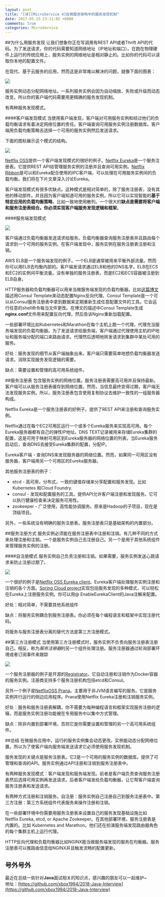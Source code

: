 ```yaml
---
layout: post
title: "[译][MicroService 4]在微服务架构中的服务发现机制"
date: 2017-05-15 23:11:02 +0800
comments: true
categories: MicroService
---
```


<!--more-->

##为什么用服务发现
让我们想象你正在写调用有REST API或者Thrift API的代码。为了发送请求，你的代码需要知道网络地址（IP地址和端口）。在跑在物理硬件上运行的传统应用上，服务实例的网络地址是相对静止的。比如你的代码可以读取你本地的配置文件。

在现代、基于云服务的应用，然而这是非常难以解决的问题，就像下面的图表：

![](https://cdn-1.wp.nginx.com/wp-content/uploads/2016/04/Richardson-microservices-part4-1_difficult-service-discovery.png)

服务实例动态分配网络地址。一系列服务实例会因为自动缩放、失败或升级而动态改变。所以你的客户端代码需要用更精确的服务发现机制。

有两种服务发现模式。

####客户端发现模式
当使用客户端发现，客户端对可用服务实例和经过他们的负载均衡请求有着决定网络位置的责任。客户端查询可用服务实例注册数据库。客户端用负载均衡策略去选择一个可用的服务实例然后发送请求。

下面的图标展示这个模式的结构。

![](https://cdn-1.wp.nginx.com/wp-content/uploads/2016/04/Richardson-microservices-part4-2_client-side-pattern.png)

[Netflix OSS](https://netflix.github.io/)提供一个客户端发现模式的很好的例子。[Netflix Eureka](https://github.com/Netflix/eureka)是一个服务注册表。它提供REST API给管理服务实例的注册并且查询可用实例。[Netflix Ribbon](https://github.com/Netflix/ribbon)是可以和Eureka配合使用的IPC客户端，可以处理在可用服务实例间的负载均衡。我们将在下片文章深入讨论Eureka。

客户端发现模式有很多优缺点。这种模式是相对简单的，除了服务注册表，没有其他的移动部件。并且因为客户端知道可用的服务实例，所以它可以实现智能的**基于特定应用的负载均衡策略**，比如一致地使用散列。一个很大的**缺点是需要将客户端和服务注册表结合。你必须实现客户端服务发现逻辑和框架**。

####服务端发现模式

![](https://cdn-1.wp.nginx.com/wp-content/uploads/2016/04/Richardson-microservices-part4-3_server-side-pattern.png)

客户端通过负载均衡器发送请求给服务。负载均衡器查询服务注册表并且路由每个请求到一个可用的服务实例。在客户端发现中，服务实例在服务注册表注册和注销。

AWS ELB是一个服务端发现的例子。一个ELB是通常被用来平衡外部流量。然而你可以用ELB去均衡内部的。客户端发请求通过ELB和他的DNS名字。ELB在ECS和EC2的实例间平衡流量。没有单独的服务注册表，而是EC2和ECS容器被注册到ELB自身。

HTTP服务器和负载均衡器可以用来当做服务端发现的负载均衡器。比如[这篇博文](https://www.airpair.com/scalable-architecture-with-docker-consul-and-nginx)描述用Consul Template来动态配置Nginx反向代理。Consul Template是一个可以从Consul服务注册表中拿到数据来定期重新生成任意配置文件的工具。它会运行任意的shell命令每当文件更改。在博文的描述中Consul Template生成**nginx.conf**文件用来配置反向代理，然后告诉Nginx重新加载配置。

一些部署环境比如Kubernetes和Marathon在每个主机上跑一个代理。代理充当服务端发现的负载均衡器。为了发送请求给服务端，客户端通过代理使用主机的IP地址和服务端分配的端口来路由请求。代理然后透明地转发请求到集群中某处可用的服务。

好处：服务发现的细节从客户端抽象出来。客户端只需要简单地想负载均衡器发送请求。消除实现服务发现逻辑的需要。

缺点：需要设置和管理的高可用系统组件。

##服务注册表
包含服务实例的网络位置。服务注册表需要高可用并且保持最新。客户端可以从服务注册表缓存到网络位置。然而，当信息最终变得过期，客户端无法发现服务实例。所以，服务注册表包含使用复制协议去维护一致性的一组服务器构成。

Netflix Eureka是一个服务注册表的好例子。提供了REST API来注册和查询服务实例。

Netflix通过在每个EC2可用区运行一个或多个Eureka服务来实现高可用。每个Eureka服务器都有自己的弹性IP地址。DNS TEXT记录被用来存储Eureka集群的配置，这是可用于映射可用区到Eureka服务器的网络位置的列表。当Eureka服务启动后，查询DNS去接受Eureka集群的配置，分配IP。

Eureka客户端 - 查询DNS来发现服务器的网络位置。然而，如果同一可用区没有服务器，客户端用另一个可用区的Eureka服务器。

其他服务注册表的例子：

* etcd - 高可用，分布式，一致的键值存储来分享配置和服务发现。比如Kubernetes 和Cloud Foundry.
* consul - 发现和配置服务的工具。提供API允许客户端注册和发现服务。它可以执行健康检查来决定服务可用性。
* zookeeper - 广泛使用，高性能协调服务。原来是Hadoop的子项目，现在是顶级项目。

另外，一些系统没有明确的服务注册表。服务注册表只是基础架构的内置部分。

##服务注册方式
服务实例必须能在服务注册表中注册和注销。有几种不同的方式来处理注册和注销。一个是服务实例自己去注册自己。另一个是用于其他系统组件来管理服务实例的注册。

####自注册模式
服务实例自己负责注册和注销。如果需要，服务实例发送心跳请求来防止注册过期了。

![](https://cdn-1.wp.nginx.com/wp-content/uploads/2016/04/Richardson-microservices-part4-4_self-registration-pattern.png)

一个很好的例子是[Netflix OSS Eureka client](https://github.com/Netflix/eureka)。Eureka客户端处理服务实例注册和注销的各个方面。[Spring Cloud project](http://projects.spring.io/spring-cloud/)实现包括服务发现的多种模式，可以轻松在Eureka上注册服务实例。你可以用@ EnableEurekaClient的Java注解来配置。

好处：相对简单，不需要其他系统组件

缺点：将服务实例耦合到服务注册表。你必须在每个编程语言和框架中实现注册代码。

将服务与服务注册表分离的替代方法是第三方注册模式。

##第三方注册模式
当使用第三方注册模式时，服务实例不负责向服务注册表注册自己。相反，称为*服务注册器*的另一个组件处理注册。服务注册器通过轮询部署环境或者订阅事件来跟踪

![](https://cdn-1.wp.nginx.com/wp-content/uploads/2016/04/Richardson-microservices-part4-5_third-party-pattern.png)

一个服务注册器的例子是开源的[Registrator](https://github.com/gliderlabs/registrator)。它自动注册和注销作为Docker容器的服务实例。注册商支持多个服务注册机构包括etcd和Consul。

另外一个例子是[NetflixOSS Prana](https://github.com/netflix/Prana)。主要用于非JVM语言编写的服务。它是服务实例并行运行的侧边应用程序。Prana使用Netflix Eureka注册和注销服务实例。

好处：服务和服务注册表解耦，你不需要为每种编程语言和框架实现服务注册的逻辑，而是服务实例注册功能被在专用服务中以集中方式管理。

缺点：除非内置到部署环境，否则它是你需要设置和管理的另一个高可用系统组件。

##总结
在微服务应用中，运行的服务实例集会动态更改。实例能动态分配网络位置。所以为了使客户端向服务端发送请求它必须使用服务发现机制。

服务发现的关键点是服务注册表。它2是一个可用的服务实例的数据库。提供了可管理和查询的API。服务实例通过API注册和注销到服务注册表中。

有两种服务发现模式：客户端发现和服务端发现。前者是客户端负责查询服务注册表然后选择可用实例再发送请求。后者客户端发给负载均衡器，让它帮客户端查询服务注册表和发送请求。

有两种方式注册和注销服务。自注册：服务实例自己注册自己到服务注册表中。第三方注册：第三方系统组件代表服务来操作注册和注销。

在一些部署环境中你需要用服务注册表来设置自己的服务发现基础设施比如 Netflix Eureka, etcd, or Apache Zookeeper。在其他部署环境，服务注册表是内置的。比如 Kubernetes and Marathon。他们还在扮演服务端发现路由器角色的每个集群主机上运行代理。

HTTP反向代理和负载均衡器比如NGINX能当做服务端发现的服务在均衡器。服务注册表可以推路由信息给NGINX并且触发流畅的配置更新。

## 号外号外
最近在总结一些针对**Java**面试相关的知识点，感兴趣的朋友可以一起维护~  
地址：[https://github.com/xbox1994/2018-Java-Interview](https://github.com/xbox1994/2018-Java-Interview)
